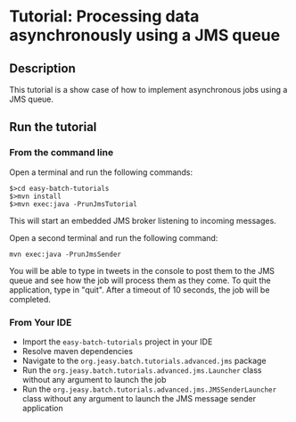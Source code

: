 # Tutorial: Processing data asynchronously using a JMS queue

## Description

This tutorial is a show case of how to implement asynchronous jobs using a JMS queue.

## Run the tutorial

### From the command line

Open a terminal and run the following commands:

```
$>cd easy-batch-tutorials
$>mvn install
$>mvn exec:java -PrunJmsTutorial
```

This will start an embedded JMS broker listening to incoming messages.

Open a second terminal and run the following command:

`mvn exec:java -PrunJmsSender`

You will be able to type in tweets in the console to post them to the JMS queue and see how the job will process them as they come.
To quit the application, type in "quit". After a timeout of 10 seconds, the job will be completed.

### From Your IDE

* Import the `easy-batch-tutorials` project in your IDE
* Resolve maven dependencies
* Navigate to the `org.jeasy.batch.tutorials.advanced.jms` package
* Run the `org.jeasy.batch.tutorials.advanced.jms.Launcher` class without any argument to launch the job
* Run the `org.jeasy.batch.tutorials.advanced.jms.JMSSenderLauncher` class without any argument to launch the JMS message sender application
